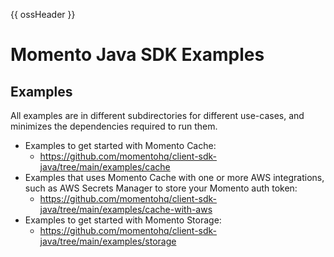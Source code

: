 {{ ossHeader }}

# Momento Java SDK Examples

## Examples

All examples are in different subdirectories for different use-cases, and minimizes the dependencies required to run them. 

- Examples to get started with Momento Cache: 
  - https://github.com/momentohq/client-sdk-java/tree/main/examples/cache
- Examples that uses Momento Cache with one or more AWS integrations, such as AWS Secrets Manager to store your Momento auth token:
  - https://github.com/momentohq/client-sdk-java/tree/main/examples/cache-with-aws
- Examples to get started with Momento Storage:
  - https://github.com/momentohq/client-sdk-java/tree/main/examples/storage